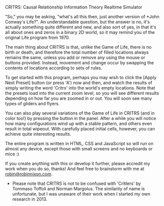 CRITRS: Causal Relationship Information Theory Realtime Simulator

"So," you may be asking, "what's all this then, just another version of *John Conway's Life?". An understandable question, but the answer is no, it's actually something quite different and new, and also sort of yes, in that it's all about ones and zeros in a binary 2D world, so it may remind you of the original Life program from 1970.

The main thing about CRITRS is that, unlike the Game of Life, there is no birth or death, and therefore the total number of filled locations always remains the same, unless you add or remove any using the mouse or buttons provided. Instead, movement and change occur by swapping the contents of locations according to sets of rules.

To get started with this program, perhaps you may wish to click the [Apply Next Preset] button (or press 'A') now and then, and watch the results of simply writing the word 'Critrs' into the world's empty locations. Note that the presets load into the current zoom level, so you will see different results depending on how far you are zoomed in or out. You will soon see many types of gliders and flyers.

You can also play several variations of the Game of Life in CRITRS (and in color too!) by pressing the button in the panel. After a while you will notice how many configurations wind up with a stable pattern, and others even result in total wipeout. With carefully placed initial cells, however, you can achieve quite interesting results.

The entire program is written in HTML, CSS and JavaScript so will run on almost any device, except those with small screens and no keyboards or mice :)

If you create anything with this or develop it further, please accredit my work when you do so, thanks! And feel free to brainstorm with me at robin@robinnixon.com.

* Please note that CRITRS is not to be confused with 'Critters' by Tommaso Toffoli and Norman Margolus. The similarity of name is unfortunate, but I was unaware of their work when I started my own research in 2013.
